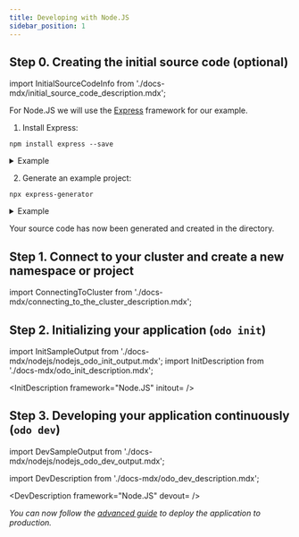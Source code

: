 ```yaml
---
title: Developing with Node.JS
sidebar_position: 1
---
```


## Step 0. Creating the initial source code (optional)

import InitialSourceCodeInfo from './docs-mdx/initial_source_code_description.mdx';

<InitialSourceCodeInfo/>


For Node.JS we will use the [Express](https://expressjs.com/) framework for our example.

1. Install Express:
```console
npm install express --save
```
<details>
<summary>Example</summary>

```shell
$ npm install express --save

added 57 packages, and audited 58 packages in 6s

7 packages are looking for funding
  run `npm fund` for details

found 0 vulnerabilities
```
</details>

2. Generate an example project:
```console
npx express-generator
```
<details>
<summary>Example</summary>

```shell
$ npx express-generator
  warning: the default view engine will not be jade in future releases
  warning: use `--view=jade' or `--help' for additional options


   create : public/
   create : public/javascripts/
   create : public/images/
   create : public/stylesheets/
   create : public/stylesheets/style.css
   create : routes/
   create : routes/index.js
   create : routes/users.js
   create : views/
   create : views/error.jade
   create : views/index.jade
   create : views/layout.jade
   create : app.js
   create : package.json
   create : bin/
   create : bin/www

   install dependencies:
     $ npm install

   run the app:
     $ DEBUG=express:* npm start
```
</details>

Your source code has now been generated and created in the directory.

## Step 1. Connect to your cluster and create a new namespace or project

import ConnectingToCluster from './docs-mdx/connecting_to_the_cluster_description.mdx';

<ConnectingToCluster/>

## Step 2. Initializing your application (`odo init`)

import InitSampleOutput from './docs-mdx/nodejs/nodejs_odo_init_output.mdx';
import InitDescription from './docs-mdx/odo_init_description.mdx';

<InitDescription framework="Node.JS" initout=<InitSampleOutput/> />

## Step 3. Developing your application continuously (`odo dev`)

import DevSampleOutput from './docs-mdx/nodejs/nodejs_odo_dev_output.mdx';

import DevDescription from './docs-mdx/odo_dev_description.mdx';

<DevDescription framework="Node.JS" devout=<DevSampleOutput/> />


_You can now follow the [advanced guide](../advanced/deploy/nodejs.md) to deploy the application to production._

